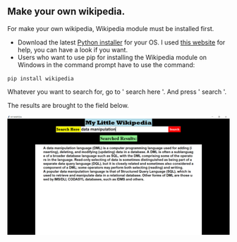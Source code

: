 ## Make your own wikipedia.
For make your own wikipedia, Wikipedia module must be installed first.
- Download the latest [Python installer](https://www.python.org/downloads/) for your OS.
I used [this website](https://www.alphr.com/pip-is-not-recognized-as-an-internal-or-external-command/#:~:text=Reinstall%20Python%20to%20Fix%20'Pip,components%20to%20fix%20the%20problem.) for help, you can have a look if you want.
-  Users who want to use pip for installing the Wikipedia module on Windows in the command prompt have to use the command:
```
pip install wikipedia
```
Whatever you want to search for, go to ' search here '. And press ' search '.

The results are brought to the field below.

![](/myWikipedia.PNG)